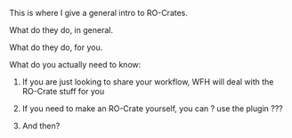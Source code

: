 This is where I give a general intro to RO-Crates.

What do they do, in general.

What do they do, for you.

What do you actually need to know:

1) If you are just looking to share your workflow, WFH will deal with the RO-Crate stuff for you

2) If you need to make an RO-Crate yourself, you can ? use the plugin ???

3) And then?
